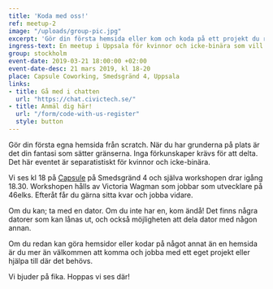```yaml
---
title: 'Koda med oss!'
ref: meetup-2
image: "/uploads/group-pic.jpg"
excerpt: 'Gör din första hemsida eller kom och koda på ett projekt du redan jobbar med.'
ingress-text: En meetup i Uppsala för kvinnor och icke-binära som vill testa på att göra sin första egna hemsida eller koda på sina egna projekt.
group: stockholm
event-date: 2019-03-21 18:00:00 +02:00
event-date-desc: 21 mars 2019, kl 18-20
place: Capsule Coworking, Smedsgränd 4, Uppsala
links:
- title: Gå med i chatten
  url: "https://chat.civictech.se/"
- title: Anmäl dig här!
  url: "/form/code-with-us-register"
  style: button
---
```


Gör din första egna hemsida från scratch. När du har grunderna på plats är det din fantasi som sätter gränserna. Inga förkunskaper krävs för att delta. Det här eventet är separatistiskt för kvinnor och icke-binära.

Vi ses kl 18 på <a href="https://lifeatcapsule.com/">Capsule</a> på Smedsgränd 4 och själva workshopen drar igång 18.30. Workshopen hålls av Victoria Wagman som jobbar som utvecklare på 46elks. Efteråt får du gärna sitta kvar och jobba vidare.

Om du kan; ta med en dator. Om du inte har en, kom ändå! Det finns några datorer som kan lånas ut, och också möjligheten att dela dator med någon annan.

Om du redan kan göra hemsidor eller kodar på något annat än en hemsida är du mer än välkommen att komma och jobba med ett eget projekt eller hjälpa till där det behövs.

Vi bjuder på fika. Hoppas vi ses där!
